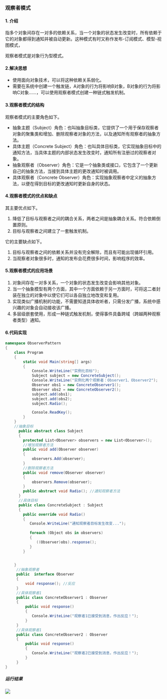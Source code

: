 ### 观察者模式

#### 1. 介绍

指多个对象间存在一对多的依赖关系，当一个对象的状态发生改变时，所有依赖于它的对象都得到通知并被自动更新。这种模式有时又称作发布-订阅模式、模型-视图模式，

观察者模式是对象行为型模式。

#### 2.解决思想

- 使用面向对象技术，可以将这种依赖关系弱化。
- 需要在系统中创建一个触发链，A对象的行为将影响B对象，B对象的行为将影响C对象……，可以使用观察者模式创建一种链式触发机制。

#### 3.观察者模式的结构

观察者模式的主要角色如下。

- 抽象主题（Subject）角色：也叫抽象目标类，它提供了一个用于保存观察者对象的聚集类和增加、删除观察者对象的方法，以及通知所有观察者的抽象方法。
- 具体主题（Concrete Subject）角色：也叫具体目标类，它实现抽象目标中的通知方法，当具体主题的内部状态发生改变时，通知所有注册过的观察者对象。
- 抽象观察者（Observer）角色：它是一个抽象类或接口，它包含了一个更新自己的抽象方法，当接到具体主题的更改通知时被调用。
- 具体观察者（Concrete Observer）角色：实现抽象观察者中定义的抽象方法，以便在得到目标的更改通知时更新自身的状态。

#### 4.观察者模式的优点和缺点

其主要优点如下。

1. 降低了目标与观察者之间的耦合关系，两者之间是抽象耦合关系。符合依赖倒置原则。
2. 目标与观察者之间建立了一套触发机制。


它的主要缺点如下。

1. 目标与观察者之间的依赖关系并没有完全解除，而且有可能出现循环引用。
2. 当观察者对象很多时，通知的发布会花费很多时间，影响程序的效率。

#### 5.观察者模式的应用场景

1. 对象间存在一对多关系，一个对象的状态发生改变会影响其他对象。
2. 当一个抽象模型有两个方面，其中一个方面依赖于另一方面时，可将这二者封装在独立的对象中以使它们可以各自独立地改变和复用。
3. 实现类似广播机制的功能，不需要知道具体收听者，只需分发广播，系统中感兴趣的对象会自动接收该广播。
4. 多层级嵌套使用，形成一种链式触发机制，使得事件具备跨域（跨越两种观察者类型）通知。

#### 6.代码实现

```c#
namespace ObserverPattern
{
    class Program
    {
        static void Main(string[] args)
        {
            Console.WriteLine("实例化目标");
            Subject subject = new ConcreteSubject();
            Console.WriteLine("实例化两个观察者：Observer1、Observer2");
            Observer obs1 = new ConcreteObserver1();
            Observer obs2 = new ConcreteObserver2();
            subject.add(obs1);
            subject.add(obs2);
            subject.Radio();

            Console.ReadKey();
        }
    }
    //抽象目标
      public abstract class Subject
      {
        protected List<Observer> observers = new List<Observer>();
        //增加观察者方法
        public void add(Observer observer)
        {
            observers.Add(observer);
        }
        //删除观察者方法
        public void remove(Observer observer)
        {
            observers.Remove(observer);
        }
        public abstract void Radio(); //通知观察者方法
      }
      //具体目标
      public class ConcreteSubject : Subject
      {
        public override void Radio()
        {
           Console.WriteLine("通知观察者目标发生改变...");
          
           foreach (Object obs in observers)
           {
              ((Observer)obs).response();
           }
        }

        
    }
     //抽象观察者
     public  interface Observer
     {
         void response(); //反应
     }
     //具体观察者1
     public class ConcreteObserver1 : Observer
     {         
         public void response()
         {           
            Console.WriteLine("观察者1已接受到消息，作出反应！");
         }
     }
     //具体观察者1
     public class ConcreteObserver2 : Observer
     {
         public void response()
         {
            Console.WriteLine("观察者2已接受到消息，作出反应！");
         }
     }
}
```

##### 运行结果

![](C:\Users\Lenovo\Desktop\mg\观察者模式.PNG)



